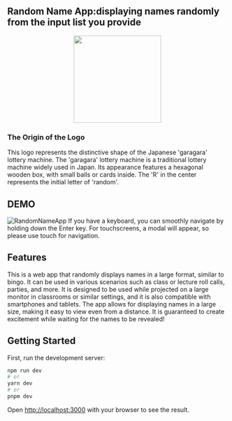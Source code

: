 ## Random Name App:displaying names randomly from the input list you provide
<p align="center">
  <img width="200" height="200" src="https://github.com/NyNaNr/randomNameApp/assets/123739414/2e796aff-68ea-455b-8c38-2c5987284988">
</p>

### The Origin of the Logo
This logo represents the distinctive shape of the Japanese 'garagara' lottery machine. The 'garagara' lottery machine is a traditional lottery machine widely used in Japan. Its appearance features a hexagonal wooden box, with small balls or cards inside. The 'R' in the center represents the initial letter of 'random'.


## DEMO
![RandomNameApp](https://github.com/NyNaNr/randomNameApp/assets/123739414/89a98732-ec8b-4aa4-8580-d9903c5bb839)
If you have a keyboard, you can smoothly navigate by holding down the Enter key. For touchscreens, a modal will appear, so please use touch for navigation.

## Features
This is a web app that randomly displays names in a large format, similar to bingo. It can be used in various scenarios such as class or lecture roll calls, parties, and more. It is designed to be used while projected on a large monitor in classrooms or similar settings, and it is also compatible with smartphones and tablets. The app allows for displaying names in a large size, making it easy to view even from a distance. It is guaranteed to create excitement while waiting for the names to be revealed!


## Getting Started

First, run the development server:

```bash
npm run dev
# or
yarn dev
# or
pnpm dev
```

Open [http://localhost:3000](http://localhost:3000) with your browser to see the result.


